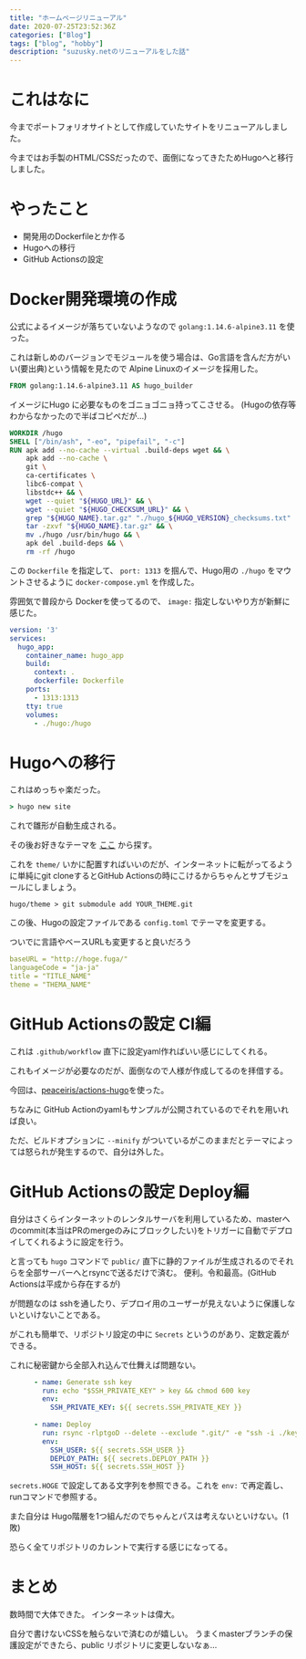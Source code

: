 ```yaml
---
title: "ホームページリニューアル"
date: 2020-07-25T23:52:36Z
categories: ["Blog"]
tags: ["blog", "hobby"]
description: "suzusky.netのリニューアルをした話"
---
```


# これはなに

今までポートフォリオサイトとして作成していたサイトをリニューアルしました。

今まではお手製のHTML/CSSだったので、面倒になってきたためHugoへと移行しました。

# やったこと

- 開発用のDockerfileとか作る
- Hugoへの移行
- GitHub Actionsの設定

# Docker開発環境の作成

公式によるイメージが落ちていないようなので `golang:1.14.6-alpine3.11` を使った。

これは新しめのバージョンでモジュールを使う場合は、Go言語を含んだ方がいい(要出典)という情報を見たので Alpine Linuxのイメージを採用した。

```Dockerfile
FROM golang:1.14.6-alpine3.11 AS hugo_builder
```

イメージにHugo に必要なものをゴニョゴニョ持ってこさせる。
(Hugoの依存等わからなかったので半ばコピペだが…)

```Dockerfile
WORKDIR /hugo
SHELL ["/bin/ash", "-eo", "pipefail", "-c"]
RUN apk add --no-cache --virtual .build-deps wget && \
    apk add --no-cache \
    git \
    ca-certificates \
    libc6-compat \
    libstdc++ && \
    wget --quiet "${HUGO_URL}" && \
    wget --quiet "${HUGO_CHECKSUM_URL}" && \
    grep "${HUGO_NAME}.tar.gz" "./hugo_${HUGO_VERSION}_checksums.txt" | sha256sum -c - && \
    tar -zxvf "${HUGO_NAME}.tar.gz" && \
    mv ./hugo /usr/bin/hugo && \
    apk del .build-deps && \
    rm -rf /hugo
```

この `Dockerfile` を指定して、 `port: 1313` を掴んで、Hugo用の `./hugo` をマウントさせるように `docker-compose.yml` を作成した。

雰囲気で普段から Dockerを使ってるので、 `image:` 指定しないやり方が新鮮に感じた。

```yaml
version: '3'
services:
  hugo_app:
    container_name: hugo_app
    build:
      context: .
      dockerfile: Dockerfile
    ports:
      - 1313:1313
    tty: true
    volumes:
      - ./hugo:/hugo
```

# Hugoへの移行

これはめっちゃ楽だった。

```cmd
> hugo new site
```

これで雛形が自動生成される。

その後お好きなテーマを [ここ](https://themes.gohugo.io/) から探す。

これを `theme/` いかに配置すればいいのだが、インターネットに転がってるように単純にgit cloneするとGitHub Actionsの時にこけるからちゃんとサブモジュールにしましょう。

```
hugo/theme > git submodule add YOUR_THEME.git
```

この後、Hugoの設定ファイルである `config.toml` でテーマを変更する。

ついでに言語やベースURLも変更すると良いだろう

```yaml
baseURL = "http://hoge.fuga/"
languageCode = "ja-ja"
title = "TITLE_NAME"
theme = "THEMA_NAME"
```

# GitHub Actionsの設定 CI編

これは `.github/workflow` 直下に設定yaml作ればいい感じにしてくれる。

これもイメージが必要なのだが、面倒なので人様が作成してるのを拝借する。

今回は、[peaceiris/actions-hugo](https://github.com/peaceiris/actions-hugo)を使った。

ちなみに GitHub Actionのyamlもサンプルが公開されているのでそれを用いれば良い。

ただ、ビルドオプションに `--minify` がついているがこのままだとテーマによっては怒られが発生するので、自分は外した。

# GitHub Actionsの設定 Deploy編

自分はさくらインターネットのレンタルサーバを利用しているため、masterへのcommit(本当はPRのmergeのみにブロックしたい)をトリガーに自動でデプロイしてくれるように設定を行う。

と言っても `hugo` コマンドで `public/` 直下に静的ファイルが生成されるのでそれらを全部サーバーへとrsyncで送るだけで済む。
便利。令和最高。(GitHub Actionsは平成から存在するが)

が問題なのは sshを通したり、デプロイ用のユーザーが見えないように保護しないといけないことである。

がこれも簡単で、リポジトリ設定の中に `Secrets` というのがあり、定数定義ができる。

これに秘密鍵から全部入れ込んで仕舞えば問題ない。

```yaml
      - name: Generate ssh key
        run: echo "$SSH_PRIVATE_KEY" > key && chmod 600 key
        env:
          SSH_PRIVATE_KEY: ${{ secrets.SSH_PRIVATE_KEY }}
          
      - name: Deploy
        run: rsync -rlptgoD --delete --exclude ".git/" -e "ssh -i ./key -o StrictHostKeyChecking=no -o UserKnownHostsFile=/dev/null " hugo/public/ $SSH_USER@$SSH_HOST:$DEPLOY_PATH
        env:
          SSH_USER: ${{ secrets.SSH_USER }}
          DEPLOY_PATH: ${{ secrets.DEPLOY_PATH }}
          SSH_HOST: ${{ secrets.SSH_HOST }}
```

`secrets.HOGE` で設定してある文字列を参照できる。これを `env:` で再定義し、runコマンドで参照する。

また自分は Hugo階層を1つ組んだのでちゃんとパスは考えないといけない。(1敗)

恐らく全てリポジトリのカレントで実行する感じになってる。

# まとめ

数時間で大体できた。
インターネットは偉大。

自分で書けないCSSを触らないで済むのが嬉しい。
うまくmasterブランチの保護設定ができたら、public リポジトリに変更しないなぁ…
